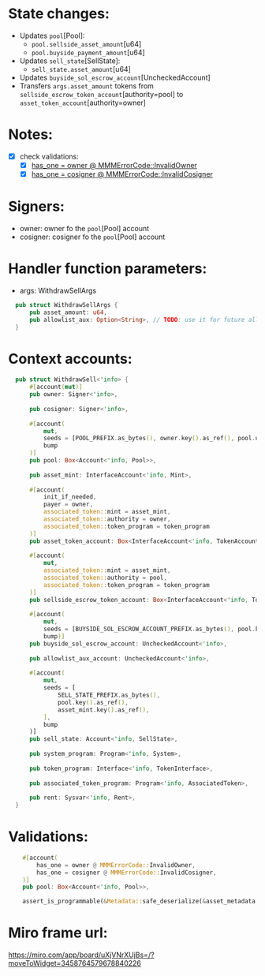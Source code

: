 # State changes:

- Updates `pool`[Pool]:
	- `pool.sellside_asset_amount`[u64]
	- `pool.buyside_payment_amount`[u64]
- Updates `sell_state`[SellState]:
	- `sell_state.asset_amount`[u64]
- Updates `buyside_sol_escrow_account`[UncheckedAccount]
- Transfers `args.asset_amount` tokens from `sellside_escrow_token_account`[authority=pool] to `asset_token_account`[authority=owner]

# Notes:

- [x] check validations:
  - [x] [has_one = owner @ MMMErrorCode::InvalidOwner](https://github.com/magicoss/mmm/blob/3e15732061ad03256b2570b78ff8018ba74ce039/programs/mmm/src/instructions/vanilla/withdraw_sell.rs#L29)
  - [x] [has_one = cosigner @ MMMErrorCode::InvalidCosigner](https://github.com/magicoss/mmm/blob/3e15732061ad03256b2570b78ff8018ba74ce039/programs/mmm/src/instructions/vanilla/withdraw_sell.rs#L30)

# Signers:

- owner: owner fo the `pool`[Pool] account
- cosigner: cosigner fo the `pool`[Pool] account

# Handler function parameters:

- args: WithdrawSellArgs
```rust
  pub struct WithdrawSellArgs {
      pub asset_amount: u64,
      pub allowlist_aux: Option<String>, // TODO: use it for future allowlist_aux
  }
```

# Context accounts:

```rust
  pub struct WithdrawSell<'info> {
      #[account(mut)]
      pub owner: Signer<'info>,
  
      pub cosigner: Signer<'info>,
  
      #[account(
          mut,
          seeds = [POOL_PREFIX.as_bytes(), owner.key().as_ref(), pool.uuid.as_ref(,
          bump
      )]
      pub pool: Box<Account<'info, Pool>>,
  
      pub asset_mint: InterfaceAccount<'info, Mint>,
  
      #[account(
          init_if_needed,
          payer = owner,
          associated_token::mint = asset_mint,
          associated_token::authority = owner,
          associated_token::token_program = token_program
      )]
      pub asset_token_account: Box<InterfaceAccount<'info, TokenAccount>>,
  
      #[account(
          mut,
          associated_token::mint = asset_mint,
          associated_token::authority = pool,
          associated_token::token_program = token_program
      )]
      pub sellside_escrow_token_account: Box<InterfaceAccount<'info, TokenAccount>>,
  
      #[account(
          mut,
          seeds = [BUYSIDE_SOL_ESCROW_ACCOUNT_PREFIX.as_bytes(), pool.key().as_ref(,
          bump)]
      pub buyside_sol_escrow_account: UncheckedAccount<'info>,
  
      pub allowlist_aux_account: UncheckedAccount<'info>,
  
      #[account(
          mut,
          seeds = [
              SELL_STATE_PREFIX.as_bytes(),
              pool.key().as_ref(),
              asset_mint.key().as_ref(),
          ],
          bump
      )]
      pub sell_state: Account<'info, SellState>,
  
      pub system_program: Program<'info, System>,
  
      pub token_program: Interface<'info, TokenInterface>,
  
      pub associated_token_program: Program<'info, AssociatedToken>,
  
      pub rent: Sysvar<'info, Rent>,
  }
```

# Validations:

```rust
    #[account(
    	has_one = owner @ MMMErrorCode::InvalidOwner,
    	has_one = cosigner @ MMMErrorCode::InvalidCosigner,
    )]
    pub pool: Box<Account<'info, Pool>>,
```
```rust
    assert_is_programmable(&Metadata::safe_deserialize(&asset_metadata.data.borrow())?)?;
```

# Miro frame url:

https://miro.com/app/board/uXjVNrXUjBs=/?moveToWidget=3458764579678840226
            